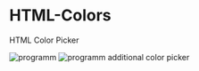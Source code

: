 # HTML-Colors
HTML Color Picker

![programm](http://i.imgur.com/4yi2nz2.jpg)
![programm additional color picker](http://i.imgur.com/ixwoOGk.jpg)
